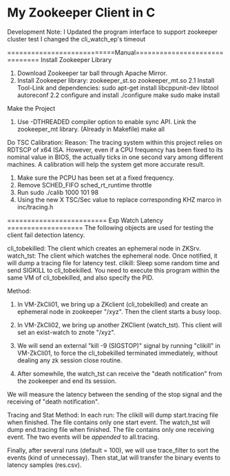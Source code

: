 # My Zookeeper Client in C
Development Note:
	I Updated the program interface to support zookeeper cluster test 
	I changed the cli_watch_ep's timeout
	

===========================Manual==============================
Install Zookeeper Library
  1. Download Zookeeper tar ball through Apache Mirror.
  2. Install Zookeeper library: zookeeper_st.so zookeeper_mt.so
	2.1 Install Tool-Link and dependencies:
        sudo apt-get install libcppunit-dev libtool autoreconf
	2.2 configure and install
		./configure
        make
		sudo make install

Make the Project
  1. Use -DTHREADED compiler option to enable sync API. Link the zookeeper_mt library. (Already in Makefile)
		make all

Do TSC Calibration:
Reason: The tracing system within this project relies on RDTSCP of x64 ISA.
        However, even if a CPU frequency has been fixed to its nominal value in BIOS,
        the actually ticks in one second vary among different machines.
        A calibration will help the system get more accurate result.
  1. Make sure the PCPU has been set at a fixed frequency.
  2. Remove SCHED_FIFO sched_rt_runtime throttle
  3. Run sudo ./calib 1000 101 98
  4. Using the new X TSC/Sec value to replace corresponding KHZ marco in inc/tracing.h

========================= Exp Watch Latency ===================
The following objects are used for testing the client fail detection latency.

cli_tobekilled: The client which creates an ephemeral node in ZKSrv.
watch_tst: The client which watches the ephemeral node. Once notified, it will dump a tracing file for latency test.
clikill: Sleep some random time and send SIGKILL to cli_tobekilled. You need to execute this program within the same VM of cli_tobekilled, and also specify the PID.


Method:
1. In VM-ZkCli01, we bring up a ZKclient (cli_tobekilled) and create an ephemeral node in zookeeper "/xyz". Then the client starts a busy loop.

2. In VM-ZkCli02, we bring up another ZKClient (watch_tst). This client will set an exist-watch to znote "/xyz".

3. We will send an external "kill -9 (SIGSTOP)" signal by running "clikill" in VM-ZkCli01, to force the cli_tobekilled terminated immediately, without dealing any zk session close routine.

4. After somewhile, the watch_tst can receive the "death notification" from the zookeeper and end its session.

We will measure the latency between the sending of the stop signal and the receiving of "death notification".

Tracing and Stat Method:
In each run:
	The clikill will dump start.tracing file when finished. The file contains only one start event.
	The watch_tst will dump end.tracing file when finished. The file contains only one receiving event.
	The two events will be *appended* to all.tracing.

Finally, after several runs (default = 100), we will use trace_filter to sort the events (kind of unnecessay).
Then stat_lat will transfer the binary events to latency samples (res.csv).

